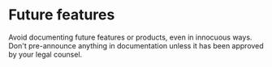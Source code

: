 # Future features  

Avoid documenting future features or products, even in innocuous
ways. Don't pre-announce anything in documentation unless it has been approved by your legal counsel.







